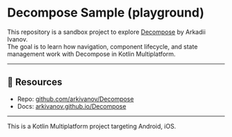 # Decompose Sample (playground)

This repository is a sandbox project to explore [Decompose](https://github.com/arkivanov/Decompose) by Arkadii Ivanov.  
The goal is to learn how navigation, component lifecycle, and state management work with Decompose in Kotlin Multiplatform.

---

## 🔗 Resources
- Repo: [github.com/arkivanov/Decompose](https://github.com/arkivanov/Decompose)  
- Docs: [arkivanov.github.io/Decompose](https://arkivanov.github.io/Decompose/)

---

This is a Kotlin Multiplatform project targeting Android, iOS.

